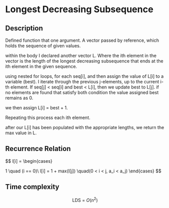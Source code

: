 # Longest Decreasing Subsequence

## Description

Defined function that one argument. A vector passed by reference, which holds the sequence of given values.

within the body I declared another vector L. Where the ith element in the vector is the length of the longest decreasing subsequence that ends at the ith element in the given sequence.



using nested for loops, for each 
seq[i], and then assign the value of L[i] to a variable (best).
I iterate through the previous j-elements, up to the current i-th element. If seq[j] < seq[i] and best < L[i], then we update best to L[j]. if no elements are found that satisfy both condition the value assigned best remains as 0.

we then assign L[i] = best + 1.

Repeating this process each ith element.

after our L[i] has been populated with the appropriate lengths, we return the max value in L.

## Recurrence Relation

$$ l[i] =
\begin{cases}

1 \quad (i == 0)\\
l[i] = 1 + max(l[j]) \quad(0 < i < j, a_i < a_j)
\end{cases}
$$

## Time complexity

$$ \text{LDS = }O{(n^2)} $$
